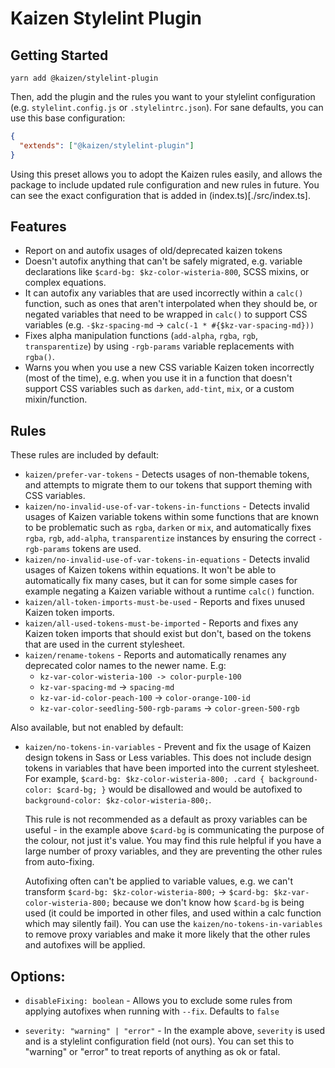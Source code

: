 # Kaizen Stylelint Plugin

## Getting Started

`yarn add @kaizen/stylelint-plugin`

Then, add the plugin and the rules you want to your stylelint configuration (e.g. `stylelint.config.js` or `.stylelintrc.json`).
For sane defaults, you can use this base configuration:

```json
{
  "extends": ["@kaizen/stylelint-plugin"]
}
```

Using this preset allows you to adopt the Kaizen rules easily, and allows the package to include updated rule configuration and new rules in future. You can see the exact configuration that is added in (index.ts)[./src/index.ts].

## Features
- Report on and autofix usages of old/deprecated kaizen tokens
- Doesn't autofix anything that can't be safely migrated, e.g. variable declarations like `$card-bg: $kz-color-wisteria-800`, SCSS mixins, or complex equations.
- It can autofix any variables that are used incorrectly within a `calc()` function, such as ones that aren't interpolated when they should be, or negated variables that need to be wrapped in `calc()` to support CSS variables (e.g. `-$kz-spacing-md` -> `calc(-1 * #{$kz-var-spacing-md}))`
- Fixes alpha manipulation functions (`add-alpha`, `rgba`, `rgb`, `transparentize`) by using `-rgb-params` variable replacements with `rgba()`.
- Warns you when you use a new CSS variable Kaizen token incorrectly (most of the time), e.g. when you use it in a function that doesn't support CSS variables such as `darken`, `add-tint`, `mix`, or a custom mixin/function.


## Rules

These rules are included by default:

- `kaizen/prefer-var-tokens` - Detects usages of non-themable tokens, and attempts to migrate them to our tokens that support theming with CSS variables.
- `kaizen/no-invalid-use-of-var-tokens-in-functions` - Detects invalid usages of Kaizen variable tokens within some functions that are known to be problematic such as `rgba`, `darken` or `mix`, and automatically fixes `rgba`, `rgb`, `add-alpha`, `transparentize` instances by ensuring the correct `-rgb-params` tokens are used.
- `kaizen/no-invalid-use-of-var-tokens-in-equations` - Detects invalid usages of Kaizen tokens within equations. It won't be able to automatically fix many cases, but it can for some simple cases for example negating a Kaizen variable without a runtime `calc()` function.
- `kaizen/all-token-imports-must-be-used` - Reports and fixes unused Kaizen token imports.
- `kaizen/all-used-tokens-must-be-imported` - Reports and fixes any Kaizen token imports that should exist but don't, based on the tokens that are used in the current stylesheet.
- `kaizen/rename-tokens` - Reports and automatically renames any deprecated color names to the newer name. E.g:
  - `kz-var-color-wisteria-100 -> color-purple-100`
  - `kz-var-spacing-md` -> `spacing-md`
  - `kz-var-id-color-peach-100` -> `color-orange-100-id`
  - `kz-var-color-seedling-500-rgb-params` -> `color-green-500-rgb`


Also available, but not enabled by default:

- `kaizen/no-tokens-in-variables` - Prevent and fix the usage of Kaizen design tokens in Sass or Less variables. This does not include design tokens in variables that have been imported into the current stylesheet. For example, `$card-bg: $kz-color-wisteria-800; .card { background-color: $card-bg; }` would be disallowed and would be autofixed to `background-color: $kz-color-wisteria-800;`. 

  This rule is not recommended as a default as proxy variables can be useful - in the example above `$card-bg` is communicating the purpose of the colour, not just it's value. You may find this rule helpful if you have a large number of proxy variables, and they are preventing the other rules from auto-fixing. 
  
  Autofixing often can't be applied to variable values, e.g. we can't transform `$card-bg: $kz-color-wisteria-800;` -> `$card-bg: $kz-var-color-wisteria-800;` because we don't know how `$card-bg` is being used (it could be imported in other files, and used within a calc function which may silently fail). You can use the `kaizen/no-tokens-in-variables` to remove proxy variables and make it more likely that the other rules and autofixes will be applied.


## Options:

- `disableFixing: boolean` - Allows you to exclude some rules from applying autofixes when running with `--fix`. Defaults to `false`

- `severity: "warning" | "error"` - In the example above, `severity` is used and is a stylelint configuration field (not ours). You can set this to "warning" or "error" to treat reports of anything as ok or fatal.
